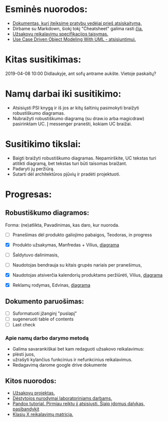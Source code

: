 # Esminės nuorodos:
 - [Dokumentas, kurį įteiksime pratybų vedėjai prieš atsiskaitymą.](https://github.com/Tristanas/PSI2-Food-Bee-Inc/blob/master/Dokumentas.md)
 - Dirbame su Markdown, šiokį tokį "Cheatsheet" galima rasti [čia.](https://github.com/adam-p/markdown-here/wiki/Markdown-Cheatsheet)
 - [Užsakovų reikalavimų specifikacijos taisymas.](https://1drv.ms/w/s!Ao3LSVKqY6TXg8t2cWLC-LfMPbrOEg)
 - [Use Case Driven Object Modeling With UML - atsisiuntimui.](https://www.facebook.com/download/1946693242124404/Book-Eng-02%2520-%2520Use%2520Case%2520Driven%2520Object%2520Modeling%2520with%2520UML%2520-%2520Theory%2520and%2520Practice-%2520Rosenberg.pdf?hash=AcrkpwpSxKHDTMm4)
 
# Kitas susitikimas:
2019-04-08 10:00 Didlaukyje, ant sofų antrame aukšte. Vietoje paskaitų?

# Namų darbai iki susitikimo:
- Atsisiųsti PSI knygą ir iš jos ar kitų šaltinių pasimokyti braižyti robustiškumo diagramas.
- Nubraižyti robustiškumo diagramą (su draw.io arba magicdraw) pasirinktam UC. Į messenger pranešti, kokiam UC braižai.

# Susitikimo tikslai:
- Baigti braižyti robustiškumo diagramas. Nepamirškite, UC tekstas turi atitikti diagramą, bet tekstas turi būti taisomas braižant.
- Padaryti jų peržiūrą.
- Sutarti dėl architektūros pjūvių ir pradėti projektuoti.

# Progresas:
## Robustiškumo diagramos:
Forma: (ne)atlikta, Pavadinimas, kas daro, kur nuoroda.
- [ ] Pranešimas dėl produkto galiojimo pabaigos, Teodoras, in progress
- [x] Produkto užsakymas, Manfredas + Vilius, [diagrama](https://github.com/Tristanas/PSI2-Food-Bee-Inc/blob/master/Draw.io/Robust-example.html)
- [ ] Šaldytuvo dalinimasis,
- [ ] Naudotojas bendrauja su kitais grupės nariais per pranešimus,
- [x] Naudotojas atsiverčia kalendorių produktams peržiūrėti, Vilius, [diagrama](https://github.com/Tristanas/PSI2-Food-Bee-Inc/blob/master/Nuotraukos/Kalendoriaus-RD.jpg)
- [x] Reklamų rodymas, Edvinas, [diagrama](https://github.com/Tristanas/PSI2-Food-Bee-Inc/blob/Reklamu-Rodymas/Nuotraukos/DamnAds_Robust.png)


## Dokumento paruošimas:
- [ ] Suformatuoti įžanginį "puslapį"
- [ ] sugeneruoti table of contents
- [ ] Last check

### Apie namų darbo darymo metodą
 - Galima savarankiškai bet kam redaguoti užsakovo reikalavimus:
  - plėsti juos, 
  - užrašyti kylančius funkcinius ir nefunkcinius reikalavimus. 
 - Redagavimą darome google drive dokumente

## Kitos nuorodos:
 - [Užsakovų projektas.](https://drive.google.com/open?id=1F7c-nigbOuU5vRgCNT4K8Lx1ZI1JdOUF)
 - [Dėstytojos nurodymai laboratoriniams darbams.](https://drive.google.com/open?id=0B4VxsfLWjQw2OHQ1SUhOM2RzLUFvNlRVWi1CcUF2eFZSRExJ)
 - [Pandox tutorial. Pirmiau reiktų jį atsisiųsti. Šiaip įdomus dalykas, pasibandykit](http://pandoc.org/getting-started.html)
 - [Klasių X reikalavimų matricja.](https://1drv.ms/x/s!Ao3LSVKqY6TXg8twB339T6ChHotLiQ)
